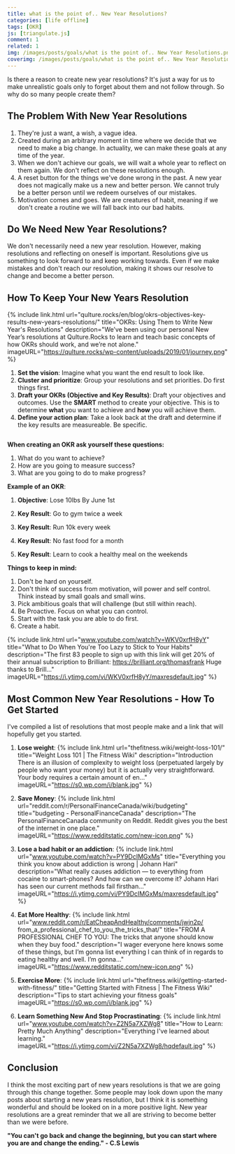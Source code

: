 ```yaml
---
title: what is the point of.. New Year Resolutions?
categories: [life offline]
tags: [OKR]
js: [triangulate.js]
comment: 1
related: 1
img: /images/posts/goals/what is the point of.. New Year Resolutions.png
coverimg: /images/posts/goals/what is the point of.. New Year Resolutions.png
---
```



Is there a reason to create new year resolutions? It's just a way for us to make unrealistic goals only to forget about them and not follow through. So why do so many people create them?

## The Problem With New Year Resolutions

1. They're just a want, a wish, a vague idea.
2. Created during an arbitrary moment in time where we decide that we need to make a big change. In actuality, we can make these goals at any time of the year.
3. When we don't achieve our goals, we will wait a whole year to reflect on them again. We don't reflect on these resolutions enough. 
4. A reset button for the things we've done wrong in the past. A new year does not magically make us a new and better person. We cannot truly be a better person until we redeem ourselves of our mistakes.
5. Motivation comes and goes. We are creatures of habit, meaning if we don't create a routine we will fall back into our bad habits.


## Do We Need New Year Resolutions?

We don't necessarily need a new year resolution. However, making resolutions and reflecting on oneself is important. Resolutions give us something to look forward to and keep working towards. Even if we make mistakes and don't reach our resolution, making it shows our resolve to change and become a better person.

## How To Keep Your New Years Resolution

{% 
include link.html 
url="qulture.rocks/en/blog/okrs-objectives-key-results-new-years-resolutions/" 
title="OKRs: Using Them to Write New Year's Resolutions"
description="We’ve been using our personal New Year’s resolutions at Qulture.Rocks to learn and teach basic concepts of how OKRs should work, and we’re not alone." 
imageURL="https://qulture.rocks/wp-content/uploads/2019/01/journey.png" 
%}

1. **Set the vision**: Imagine what you want the end result to look like.
2. **Cluster and prioritize**: Group your resolutions and set priorities. Do first things first.
3. **Draft your OKRs (Objective and Key Results)**: Draft your objectives and outcomes. Use the **SMART** method to create your objective. This is to determine **what** you want to achieve and **how** you will achieve them.
4. **Define your action plan**: Take a look back at the draft and determine if the key results are measureable. Be specific. 

<img class="lazy" data-src="../images/posts/goals/SMART_Goals.png" width="70%"/>

**When creating an OKR ask yourself these questions:**
1. What do you want to achieve?
2. How are you going to measure success?
3. What are you going to do to make progress?

**Example of an OKR**:

1. **Objective**:
Lose 10lbs By June 1st

2. **Key Result**:
Go to gym twice a week

3. **Key Result**:
Run 10k every week

4. **Key Result**:
No fast food for a month

5. **Key Result**:
Learn to cook a healthy meal on the weekends

**Things to keep in mind:**

1. Don't be hard on yourself.
2. Don't think of success from motivation, will power and self control. Think instead by small goals and small wins.
3. Pick ambitious goals that will challenge (but still within reach).
4. Be Proactive. Focus on what you can control.
5. Start with the task you are able to do first.
6. Create a habit.

{% 
include link.html 
url="www.youtube.com/watch?v=WKV0xrfH8yY" 
title="What to Do When You're Too Lazy to Stick to Your Habits"
description="The first 83 people to sign up with this link will get 20% of their annual subscription to Brilliant: https://brilliant.org/thomasfrank Huge thanks to Brill..." 
imageURL="https://i.ytimg.com/vi/WKV0xrfH8yY/maxresdefault.jpg" 
%}

## **Most Common New Year Resolutions - How To Get Started**
I've compiled a list of resolutions that most people make and a link that will hopefully get you started.

1. **Lose weight**:
{% 
include link.html 
url="thefitness.wiki/weight-loss-101/" 
title="Weight Loss 101 | The Fitness Wiki"
description="Introduction There is an illusion of complexity to weight loss (perpetuated largely by people who want your money) but it is actually very straightforward. Your body requires a certain amount of en…" 
imageURL="https://s0.wp.com/i/blank.jpg" 
%}

2. **Save Money**:
{% 
include link.html 
url="reddit.com/r/PersonalFinanceCanada/wiki/budgeting" 
title="budgeting - PersonalFinanceCanada"
description="The PersonalFinanceCanada community on Reddit. Reddit gives you the best of the internet in one place." 
imageURL="https://www.redditstatic.com/new-icon.png" 
%}

3. **Lose a bad habit or an addiction**:
{% 
include link.html 
url="www.youtube.com/watch?v=PY9DcIMGxMs" 
title="Everything you think you know about addiction is wrong | Johann Hari"
description="What really causes addiction — to everything from cocaine to smart-phones? And how can we overcome it? Johann Hari has seen our current methods fail firsthan..." 
imageURL="https://i.ytimg.com/vi/PY9DcIMGxMs/maxresdefault.jpg" 
%}

4. **Eat More Healthy**:
{% 
include link.html 
url="www.reddit.com/r/EatCheapAndHealthy/comments/jwjn2p/ from_a_professional_chef_to_you_the_tricks_that/" 
title="FROM A PROFESSIONAL CHEF TO YOU: The tricks that anyone should know when they buy food."
description="I wager everyone here knows some of these things, but I’m gonna list everything I can think of in regards to eating healthy and well. I’m gonna..." 
imageURL="https://www.redditstatic.com/new-icon.png" 
%}

5. **Exercise More**:
{% 
include link.html 
url="thefitness.wiki/getting-started-with-fitness/" 
title="Getting Started with Fitness | The Fitness Wiki"
description="Tips to start achieving your fitness goals" 
imageURL="https://s0.wp.com/i/blank.jpg" 
%}

6. **Learn Something New And Stop Procrastinating**:
{% 
include link.html 
url="www.youtube.com/watch?v=Z2N5a7XZWg8" 
title="How to Learn: Pretty Much Anything"
description="Everything I've learned about learning." 
imageURL="https://i.ytimg.com/vi/Z2N5a7XZWg8/hqdefault.jpg" 
%}

## Conclusion

I think the most exciting part of new years resolutions is that we are going through this change together. Some people may look down upon the many posts about starting a new years resolution, but I think it is something wonderful and should be looked on in a more positive light. New year resolutions are a great reminder that we all are striving to become better than we were before.

**"You can't go back and change the beginning, but you can start where you are and change the ending." - C.S Lewis**